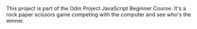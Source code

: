 This project is part of the Odin Project JavaScript Beginner Course.
It's a rock paper scissors game competing with the computer and see who's the winner.
